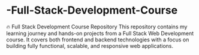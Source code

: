 # -Full-Stack-Development-Course
🔥 Full Stack Development Course Repository This repository contains my learning journey and hands-on projects from a Full Stack Web Development course. It covers both frontend and backend technologies with a focus on building fully functional, scalable, and responsive web applications.

